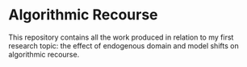 # Algorithmic Recourse

This repository contains all the work produced in relation to my first research topic: the effect of endogenous domain and model shifts on algorithmic recourse. 


